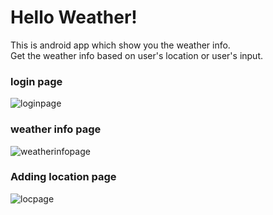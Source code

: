Hello Weather!
=============

This is android app which show you the weather info.  
Get the weather info based on user's location or user's input.  

### login page
![loginpage](https://user-images.githubusercontent.com/81720768/175541794-3d6a34ad-a3e3-4913-9043-f6e34491d908.png)  
  
  
### weather info page
![weatherinfopage](https://user-images.githubusercontent.com/81720768/175541823-96f87ab5-bb2c-472e-bb56-28300b47eefd.png)  
  
  
### Adding location page
![locpage](https://user-images.githubusercontent.com/81720768/175541837-69deeb49-271c-4a90-bc2e-ca6b8fc632d7.png)
  
  
  
